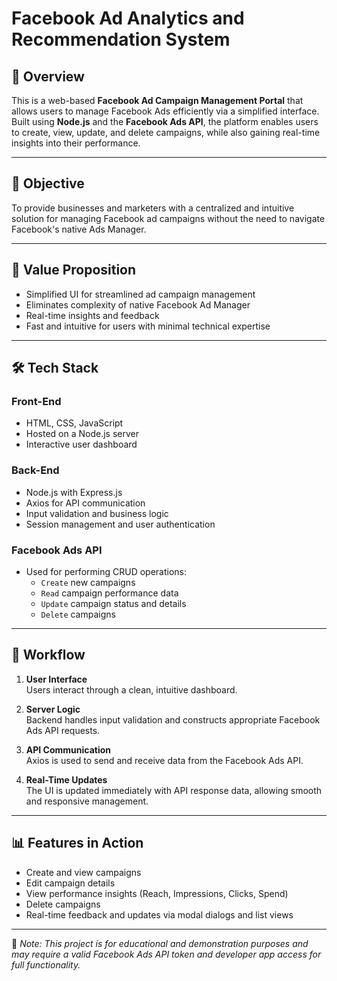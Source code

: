 # Facebook Ad Analytics and Recommendation System

## 📌 Overview

This is a web-based **Facebook Ad Campaign Management Portal** that allows users to manage Facebook Ads efficiently via a simplified interface. Built using **Node.js** and the **Facebook Ads API**, the platform enables users to create, view, update, and delete campaigns, while also gaining real-time insights into their performance.

---

## 🎯 Objective

To provide businesses and marketers with a centralized and intuitive solution for managing Facebook ad campaigns without the need to navigate Facebook's native Ads Manager.

---

## 🧠 Value Proposition

- Simplified UI for streamlined ad campaign management  
- Eliminates complexity of native Facebook Ad Manager  
- Real-time insights and feedback  
- Fast and intuitive for users with minimal technical expertise  

---

## 🛠️ Tech Stack

### Front-End

- HTML, CSS, JavaScript  
- Hosted on a Node.js server  
- Interactive user dashboard

### Back-End

- Node.js with Express.js  
- Axios for API communication  
- Input validation and business logic  
- Session management and user authentication

### Facebook Ads API

- Used for performing CRUD operations:
  - `Create` new campaigns  
  - `Read` campaign performance data  
  - `Update` campaign status and details  
  - `Delete` campaigns

---

## 🔄 Workflow

1. **User Interface**  
   Users interact through a clean, intuitive dashboard.

2. **Server Logic**  
   Backend handles input validation and constructs appropriate Facebook Ads API requests.

3. **API Communication**  
   Axios is used to send and receive data from the Facebook Ads API.

4. **Real-Time Updates**  
   The UI is updated immediately with API response data, allowing smooth and responsive management.

---

## 📊 Features in Action

- Create and view campaigns
- Edit campaign details
- View performance insights (Reach, Impressions, Clicks, Spend)
- Delete campaigns
- Real-time feedback and updates via modal dialogs and list views



---

 📌 *Note: This project is for educational and demonstration purposes and may require a valid Facebook Ads API token and developer app access for full functionality.*
